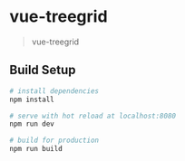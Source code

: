 # vue-treegrid

> vue-treegrid

## Build Setup

``` bash
# install dependencies
npm install

# serve with hot reload at localhost:8080
npm run dev

# build for production
npm run build


